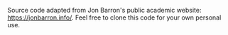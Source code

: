 Source code adapted from Jon Barron's public academic website: https://jonbarron.info/. 
Feel free to clone this code for your own personal use.
